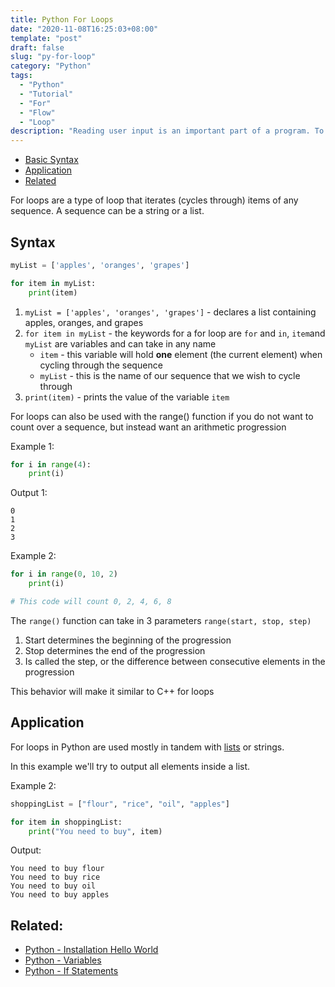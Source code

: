 ```yaml
---
title: Python For Loops 
date: "2020-11-08T16:25:03+08:00"
template: "post"
draft: false 
slug: "py-for-loop"
category: "Python"
tags:
  - "Python"
  - "Tutorial"
  - "For"
  - "Flow"
  - "Loop"
description: "Reading user input is an important part of a program. To collect user input from the terminal in Python, we use the input() method. To store user input to a variable, use 'variable = input()'"
---
```


- [Basic Syntax](#syntax)
- [Application](#application)
- [Related](#related)

For loops are a type of loop that iterates (cycles through) items of any sequence. A sequence can be a string or a list.

## Syntax

```python
myList = ['apples', 'oranges', 'grapes']

for item in myList:
	print(item)
```

1. `myList = ['apples', 'oranges', 'grapes']` - declares a list containing apples, oranges, and grapes
2. `for item in myList` - the keywords for a for loop are `for` and `in`, `item`and `myList` are variables and can take in any name
	- `item` - this variable will hold **one** element (the current element) when cycling through the sequence
	- `myList` - this is the name of our sequence that we wish to cycle through
3. `print(item)` - prints the value of the variable `item`

For loops can also be used with the range() function if you do not want to count over a sequence, but instead want an arithmetic progression

Example 1:

```python
for i in range(4):
	print(i)
```

Output 1:

```
0
1
2
3
```

Example 2:

```python
for i in range(0, 10, 2)
	print(i)

# This code will count 0, 2, 4, 6, 8
```

The `range()` function can take in 3 parameters
`range(start, stop, step)`
1. Start determines the beginning of the progression
2. Stop determines the end of the progression
3. Is called the step, or the difference between consecutive elements in the progression

This behavior will make it similar to C++ for loops

## Application

For loops in Python are used mostly in tandem with [lists](/posts/py-list) or strings.

In this example we'll try to output all elements inside a list.

Example 2:

```python
shoppingList = ["flour", "rice", "oil", "apples"]

for item in shoppingList:
	print("You need to buy", item)
```

Output:

```
You need to buy flour
You need to buy rice
You need to buy oil
You need to buy apples
```

## Related:

- [Python - Installation Hello World](/posts/py-installation)
- [Python - Variables](/posts/py-variables)
- [Python - If Statements](/posts/py-if-statements)
